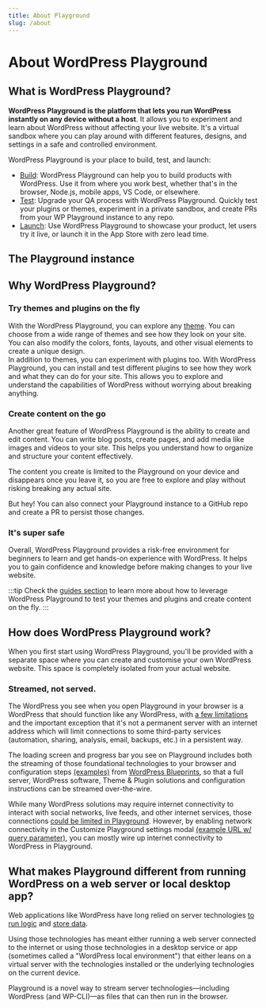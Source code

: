 ```yaml
---
title: About Playground
slug: /about
---
```


# About WordPress Playground

## What is WordPress Playground?

**WordPress Playground is the platform that lets you run WordPress instantly on any device without a host**. It allows you to experiment and learn about WordPress without affecting your live website. It's a virtual sandbox where you can play around with different features, designs, and settings in a safe and controlled environment.

WordPress Playground is your place to build, test, and launch:

-   [Build](https://file+.vscode-resource.vscode-cdn.net/Users/juanmanuelgarrido/PROJECTS/2024/wordpress-playground/packages/docs/site/docs/main/about/build.md): WordPress Playground can help you to build products with WordPress. Use it from where you work best, whether that's in the browser, Node.js, mobile apps, VS Code, or elsewhere.
-   [Test](https://file+.vscode-resource.vscode-cdn.net/Users/juanmanuelgarrido/PROJECTS/2024/wordpress-playground/packages/docs/site/docs/main/about/test.md): Upgrade your QA process with WordPress Playground. Quickly test your plugins or themes, experiment in a private sandbox, and create PRs from your WP Playground instance to any repo.
-   [Launch](https://file+.vscode-resource.vscode-cdn.net/Users/juanmanuelgarrido/PROJECTS/2024/wordpress-playground/packages/docs/site/docs/main/about/launch.md): Use WordPress Playground to showcase your product, let users try it live, or launch it in the App Store with zero lead time.

## The Playground instance

## Why WordPress Playground?

### Try themes and plugins on the fly

With the WordPress Playground, you can explore any [theme](https://developer.wordpress.org/themes/getting-started/what-is-a-theme/). You can choose from a wide range of themes and see how they look on your site. You can also modify the colors, fonts, layouts, and other visual elements to create a unique design. \
In addition to themes, you can experiment with plugins too. With WordPress Playground, you can install and test different plugins to see how they work and what they can do for your site. This allows you to explore and understand the capabilities of WordPress without worrying about breaking anything.

### Create content on the go

Another great feature of WordPress Playground is the ability to create and edit content. You can write blog posts, create pages, and add media like images and videos to your site. This helps you understand how to organize and structure your content effectively.

The content you create is limited to the Playground on your device and disappears once you leave it, so you are free to explore and play without risking breaking any actual site.

But hey! You can also connect your Playground instance to a GitHub repo and create a PR to persist those changes.

### It's super safe

Overall, WordPress Playground provides a risk-free environment for beginners to learn and get hands-on experience with WordPress. It helps you to gain confidence and knowledge before making changes to your live website.

:::tip
Check the [guides section](#) to learn more about how to leverage WordPress Playground to test your themes and plugins and create content on the fly.
:::

## How does WordPress Playground work?

When you first start using WordPress Playground, you'll be provided with a separate space where you can create and customise your own WordPress website. This space is completely isolated from your actual website.

### Streamed, not served.

The WordPress you see when you open Playground in your browser is a WordPress that should function like any WordPress, with [a few limitations](https://wordpress.github.io/wordpress-playground/limitations) and the important exception that it's not a permanent server with an internet address which will limit connections to some third-party services (automation, sharing, analysis, email, backups, etc.) in a persistent way.

The loading screen and progress bar you see on Playground includes both the streaming of those foundational technologies to your browser and configuration steps [(examples)](https://wordpress.github.io/wordpress-playground/blueprints-api/examples) from [WordPress Blueprints](https://github.com/WordPress/blueprints-library), so that a full server, WordPress software, Theme & Plugin solutions and configuration instructions can be streamed over-the-wire.

While many WordPress solutions may require internet connectivity to interact with social networks, live feeds, and other internet services, those connections [could be limited in Playground](https://wordpress.github.io/wordpress-playground/architecture/wasm-php-overview/#networking-support-varies-between-platforms). However, by enabling network connectivity in the Customize Playground settings modal [(example URL w/ query parameter)](https://playground.wordpress.net/?networking=yes), you can mostly wire up internet connectivity to WordPress in Playground.

## What makes Playground different from running WordPress on a web server or local desktop app?

Web applications like WordPress have long relied on server technologies [to run logic](https://wordpress.github.io/wordpress-playground/architecture/wasm-php-overview) and [store data](https://wordpress.github.io/wordpress-playground/architecture/wordpress#sqlite).

Using those technologies has meant either running a web server connected to the internet or using those technologies in a desktop service or app (sometimes called a "WordPress local environment") that either leans on a virtual server with the technologies installed or the underlying technologies on the current device.

Playground is a novel way to stream server technologies—including WordPress (and WP-CLI)—as files that can then run in the browser.
